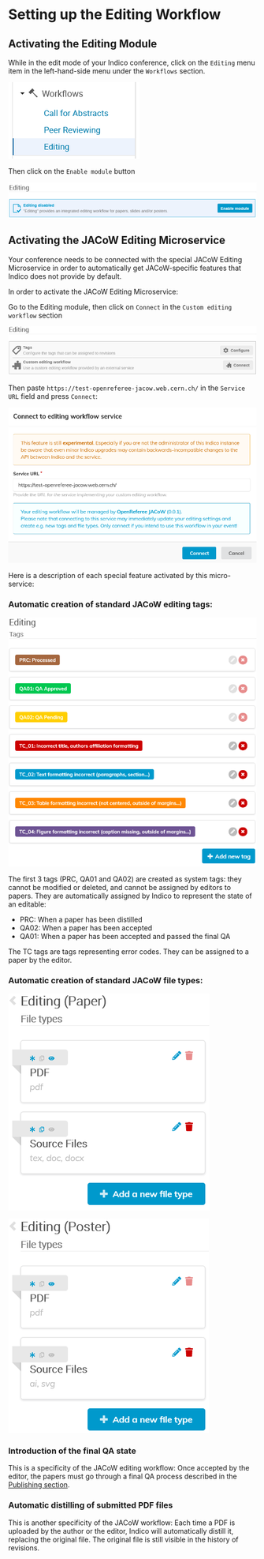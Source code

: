 # Setting up the Editing Workflow

## Activating the Editing Module

While in the edit mode of your Indico conference, click on the `Editing` menu item in the left-hand-side menu under the `Workflows` section.

![](../img/eiceditworkflow.png)

Then click on the `Enable module` button

![](../img/eicenableedit.png)

## Activating the JACoW Editing Microservice

Your conference needs to be connected with the special JACoW Editing Microservice in 
order to automatically get JACoW-specific features that Indico does not provide by default.

In order to activate the JACoW Editing Microservice:

Go to the Editing module, then click on `Connect` in the `Custom editing workflow` section

![](../img/eiccustomworkflow.png)

Then paste `https://test-openreferee-jacow.web.cern.ch/` in the `Service URL` field and press `Connect`:

![](../img/eiccustomworkflowconnect.png)

Here is a description of each special feature activated by this micro-service:

### Automatic creation of standard JACoW editing tags:

![](../img/eicjacowtags.png)

The first 3 tags (PRC, QA01 and QA02) are created as system tags: they cannot be modified or deleted, and cannot be assigned by editors to papers. They are automatically assigned by Indico to represent the state of an editable:  

- PRC: When a paper has been distilled  
- QA02: When a paper has been accepted  
- QA01: When a paper has been accepted and passed the final QA

The TC tags are tags representing error codes. They can be assigned to a paper by the editor.

### Automatic creation of standard JACoW file types:

![](../img/eicfiletypepaper.png)

![](../img/eicfiletypeposter.png)

### Introduction of the final QA state

This is a specificity of the JACoW editing workflow: Once accepted by 
the editor, the papers must go through a final QA process described in 
the [Publishing section](publish.md).

### Automatic distilling of submitted PDF files

This is another specificity of the JACoW workflow: Each time a PDF is 
uploaded by the author or the editor, Indico will automatically distill 
it, replacing the original file. The original file is still visible in 
the history of revisions.


